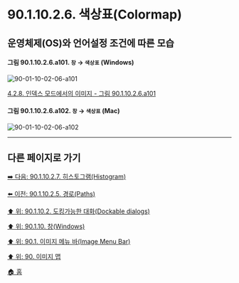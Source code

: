 # 90.1.10.2.6. 색상표(Colormap)
## 운영체제(OS)와 언어설정 조건에 따른 모습

<a id="90-01-10-02-06-a101"></a>

#### 그림 90.1.10.2.6.a101. `창` → `색상표` (Windows)
![90-01-10-02-06-a101](https://github.com/wonder13662/gimp/assets/15767104/6bde90e9-1786-4537-8dc8-631d03c446db)

[4.2.8. 인덱스 모드에서의 이미지 - 그림 90.1.10.2.6.a101](./04-02-08-the-image-is-in-indexed-color-mode.md#90-01-10-02-06-a101)

<a id="90-01-10-02-06-a102"></a>

#### 그림 90.1.10.2.6.a102. `창` → `색상표` (Mac)
![90-01-10-02-06-a102](https://github.com/wonder13662/gimp/assets/15767104/bf75068a-5957-41d4-b089-4bbdf726c72f)

***

## 다른 페이지로 가기

[➡️ 다음: 90.1.10.2.7. 히스토그램(Histogram)](./90-01-10-02-07-histogram.md)

[⬅️ 이전: 90.1.10.2.5. 경로(Paths)](./90-01-10-02-05-paths.md)

[⬆️ 위: 90.1.10.2. 도킹가능한 대화(Dockable dialogs)](./90-01-10-02-00-dockable_dialogs.md)

[⬆️ 위: 90.1.10. 창(Windows)](./90-01-10-00-windows.md)

[⬆️ 위: 90.1. 이미지 메뉴 바(Image Menu Bar)](./90-01-00-image-menu-bar.md)

[⬆️ 위: 90. 이미지 맵](./90-00-image-map.md)

[🏠 홈](./00-home.md)
